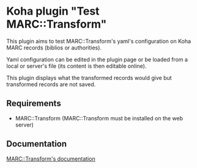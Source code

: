 # Koha plugin "Test MARC::Transform"

This plugin aims to test MARC::Transform's yaml's configuration on Koha MARC records (biblios or authorities).

Yaml configuration can be edited in the plugin page or be loaded from a local or server's file (its content is then editable online).

This plugin displays what the transformed records would give but transformed records are not saved.

## Requirements

* MARC::Transform (MARC::Transform must be installed on the web server)

## Documentation

[MARC::Transform's documentation](https://metacpan.org/pod/MARC::Transform)
